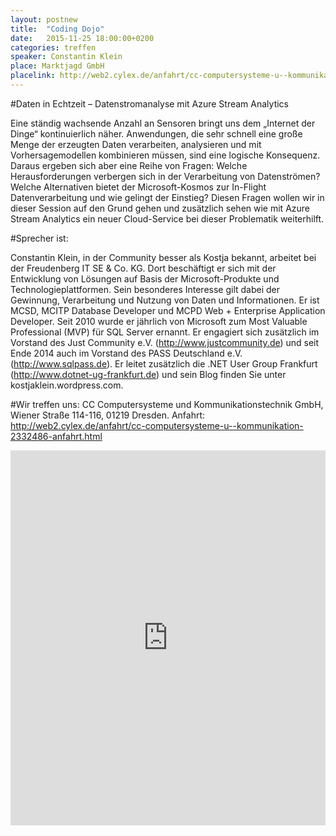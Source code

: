 ```yaml
---
layout: postnew
title:  "Coding Dojo" 
date:   2015-11-25 18:00:00+0200
categories: treffen
speaker: Constantin Klein
place: Marktjagd GmbH
placelink: http://web2.cylex.de/anfahrt/cc-computersysteme-u--kommunikation-2332486-anfahrt.html
---
```


#Daten in Echtzeit – Datenstromanalyse mit Azure Stream Analytics

Eine ständig wachsende Anzahl an Sensoren bringt uns dem „Internet der Dinge“ kontinuierlich näher. Anwendungen, die sehr schnell eine große Menge der erzeugten Daten verarbeiten, analysieren und mit Vorhersagemodellen kombinieren müssen, sind eine logische Konsequenz. Daraus ergeben sich aber eine Reihe von Fragen: Welche Herausforderungen verbergen sich in der Verarbeitung von Datenströmen? Welche Alternativen bietet der Microsoft-Kosmos zur In-Flight Datenverarbeitung und wie gelingt der Einstieg? Diesen Fragen wollen wir in dieser Session auf den Grund gehen und zusätzlich sehen wie mit Azure Stream Analytics ein neuer Cloud-Service bei dieser Problematik weiterhilft.

#Sprecher ist:

Constantin Klein, in der Community besser als Kostja bekannt, arbeitet bei der Freudenberg IT SE & Co. KG. Dort beschäftigt er sich mit der Entwicklung von Lösungen auf Basis der Microsoft-Produkte und Technologieplattformen. Sein besonderes Interesse gilt dabei der Gewinnung, Verarbeitung und Nutzung von Daten und Informationen. Er ist MCSD, MCITP Database Developer und MCPD Web + Enterprise Application Developer. Seit 2010 wurde er jährlich von Microsoft zum Most Valuable Professional (MVP) für SQL Server ernannt. Er engagiert sich zusätzlich im Vorstand des Just Community e.V. (http://www.justcommunity.de) und seit Ende 2014 auch im Vorstand des PASS Deutschland e.V. (http://www.sqlpass.de). Er leitet zusätzlich die .NET User Group Frankfurt (http://www.dotnet-ug-frankfurt.de) und sein Blog finden Sie unter kostjaklein.wordpress.com.

#Wir treffen uns:
CC Computersysteme und Kommunikationstechnik GmbH, Wiener Straße 114-116, 01219 Dresden.
Anfahrt: http://web2.cylex.de/anfahrt/cc-computersysteme-u--kommunikation-2332486-anfahrt.html

<iframe src="https://www.google.com/maps/embed?pb=!1m18!1m12!1m3!1d4220.065638624745!2d13.763733199751462!3d51.029706910503236!2m3!1f0!2f0!3f0!3m2!1i1024!2i768!4f13.1!3m3!1m2!1s0x4709c6066225bb77%3A0x343507fd43ad9628!2sCC+Computersysteme+und+Kommunikationstechnik+GmbH!5e0!3m2!1sde!2sde!4v1447709652655" width="100%" height="600" frameborder="0" style="border:0" allowfullscreen></iframe>
